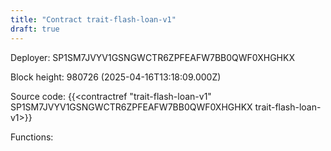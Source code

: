 ```yaml
---
title: "Contract trait-flash-loan-v1"
draft: true
---
```

Deployer: SP1SM7JVYV1GSNGWCTR6ZPFEAFW7BB0QWF0XHGHKX


 



Block height: 980726 (2025-04-16T13:18:09.000Z)

Source code: {{<contractref "trait-flash-loan-v1" SP1SM7JVYV1GSNGWCTR6ZPFEAFW7BB0QWF0XHGHKX trait-flash-loan-v1>}}

Functions:


